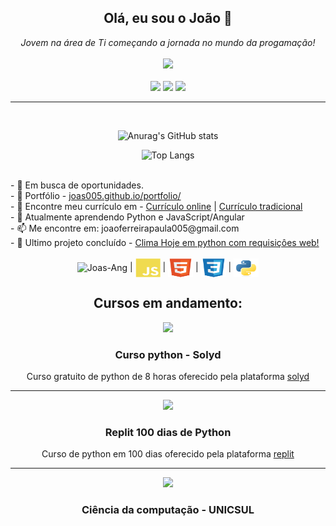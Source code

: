 <section align="center">
<h1>Olá, eu sou o João 👋</h1>
<em text-align="center">Jovem na área de Ti começando a jornada no mundo da progamação!</em> 
<br />
<br />
<a href="https://files.fm/u/4rbrzp2pq#/view/20221224_210406_2.jpg"><img src="https://files.fm/thumb_show.php?i=venyc97c3" height="200vh"></a><br>
<br />
<a href="https://www.instagram.com/joaspasqualetto/" target="_blank"><img src="https://img.shields.io/badge/-Instagram-%23E4405F?style=for-the-badge&logo=instagram&logoColor=white" target="_blank"></a>
  <a href = "mailto:joaoferreirapaula005@gmail.com"><img src="https://img.shields.io/badge/-Gmail-%23333?style=for-the-badge&logo=gmail&logoColor=white" target="_blank"></a>
  <a href="https://www.linkedin.com/in/joao-victor-ferreira-de-paula-b59943261/" target="_blank"><img src="https://img.shields.io/badge/-LinkedIn-%230077B5?style=for-the-badge&logo=linkedin&logoColor=white" target="_blank"></a>
</section>
<hr />
<br>
<div align="center" display: "inline_block">
  
![Anurag's GitHub stats](https://github-readme-stats.vercel.app/api?username=joas005&theme=radical&show_icons=true&hide=commits)
  
![Top Langs](https://github-readme-stats.vercel.app/api/top-langs/?username=joas005&layout=donut&theme=radical&hide=javascript)
  
</div>
<br>
<article>
- 🔭 Em busca de oportunidades. <br />
- 💼 Portfólio - <a href='https://joas005.github.io/portfolio/' target='_blank'>joas005.github.io/portfolio/</a> <br />
- 📄 Encontre meu currículo em - <a href='https://joas005.github.io/cv/' target='_blank'>Currículo online</a> | <a target='_blank' href='https://u.pcloud.link/publink/show?code=XZ2HVtVZ4wRmvTb2HMfQv4DDQmuNrbUvCUFy'>Currículo tradicional</a> <br> 
- 🌱 Atualmente aprendendo Python e JavaScript/Angular <br>
- 📫 Me encontre em: joaoferreirapaula005@gmail.com <br> 
- 🤯 Ultimo projeto concluído - <a href='https://github.com/joas005/clima-hoje'>Clima Hoje em python com requisiçôes web!</a> 
</article>
<div style="display: inline_block" align="center"><br>
  <img align="center" alt="Joas-Ang" height="30" width="40" src="https://cdn.jsdelivr.net/gh/devicons/devicon/icons/angularjs/angularjs-plain.svg" /> |
  <img align="center" alt="Joas-Js" height="30" width="40" src="https://raw.githubusercontent.com/devicons/devicon/master/icons/javascript/javascript-plain.svg" /> |
  <img align="center" alt="Joas-HTML" height="30" width="40" src="https://raw.githubusercontent.com/devicons/devicon/master/icons/html5/html5-original.svg" /> | 
  <img align="center" alt="Joas-CSS" height="30" width="40" src="https://raw.githubusercontent.com/devicons/devicon/master/icons/css3/css3-original.svg" /> | 
  <img align="center" alt="Joas-Python" height="30" width="40" src="https://raw.githubusercontent.com/devicons/devicon/master/icons/python/python-original.svg" />
</div>
<section align="center">
    <h1>Cursos em andamento:</h1>
    <img src="https://encrypted-tbn0.gstatic.com/images?q=tbn:ANd9GcTPWALyVHUmVaBr0hHhflgtToI0GAqTJjjTnXUxEr0ONUGjoz2CEP1YNVqUDHkWKYX4b4A&usqp=CAU" height="200vh">
    <h3>Curso python - Solyd</h3>
    <p>Curso gratuito de python de 8 horas oferecido pela plataforma <a href="https://solyd.com.br/">solyd</a></p>
    <hr />
    <img src="https://replit.com/public/images/100-days-of-python/about-card.png" height="200vh">
    <h3>Replit 100 dias de Python</h3>
    <p>Curso de python em 100 dias oferecido pela plataforma <a href="https://replit.com/">replit</a></p>
    <hr />
    <img src="https://1.bp.blogspot.com/-4CVdgWCPAEY/YE7qAc97TBI/AAAAAAAAAHg/NzvMGlXh9REyrnvMe_vjHCFGjg-EciZsQCLcBGAsYHQ/w1200-h630-p-k-no-nu/estrela_EAD.jpg" height="200vh"> 
    <h3>Ciência da computação - UNICSUL</h3>
</section>

